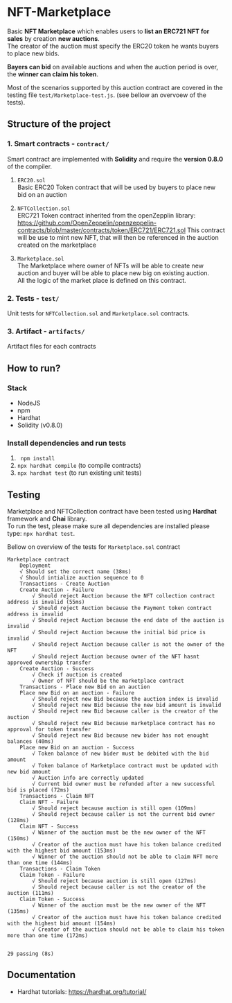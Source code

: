 # NFT-Marketplace

Basic **NFT Marketplace** which enables users to **list an ERC721 NFT for sales** by creation **new auctions**.   
The creator of the auction must specify the ERC20 token he wants buyers to place new bids. 

**Bayers can bid** on available auctions and when the auction period is over, the **winner can claim his token**. 

Most of the scenarios supported by this auction contract are covered in the testing file `test/Marketplace-test.js`. (see bellow an overvoew of the tests). 

## Structure of the project
### 1. Smart contracts - `contract/` 
Smart contract are implemented with **Solidity** and require the **version 0.8.0** of the compiler. 
1. `ERC20.sol`   
Basic ERC20 Token contract that will be used by buyers to place new bid on an auction

2. `NFTCollection.sol`  
ERC721 Token contract inherited from the openZepplin library: https://github.com/OpenZeppelin/openzeppelin-contracts/blob/master/contracts/token/ERC721/ERC721.sol
This contract will be use to mint new NFT, that will then be referenced in the auction created on the marketplace

3. `Marketplace.sol`  
The Marketplace where owner of NFTs will be able to create new auction and buyer will be able to place new big on existing auction.  
All the logic of the market place is defined on this contract. 

### 2. Tests - `test/`
Unit tests for `NFTCollection.sol` and `Marketplace.sol` contracts. 

### 3. Artifact - `artifacts/`
Artifact files for each contracts 

## How to run?
### Stack
* NodeJS 
* npm 
* Hardhat 
* Solidity (v0.8.0)

### Install dependencies and run tests
1. ` npm install`
2. `npx hardhat compile` (to compile contracts)
3. `npx hardhat test` (to run existing unit tests)
## Testing

Marketplace and NFTCollection contract have been tested using **Hardhat** framework and **Chai** library.   
To run the test, please make sure all dependencies are installed please type: `npx hardhat test`.

Bellow on overview of the tests for `Marketplace.sol` contract

```
Marketplace contract
    Deployment
    √ Should set the correct name (38ms)
    √ Should intialize auction sequence to 0
    Transactions - Create Auction
    Create Auction - Failure
        √ Should reject Auction because the NFT collection contract address is invalid (55ms)
        √ Should reject Auction because the Payment token contract address is invalid
        √ Should reject Auction because the end date of the auction is invalid
        √ Should reject Auction because the initial bid price is invalid
        √ Should reject Auction because caller is not the owner of the NFT
        √ Should reject Auction because owner of the NFT hasnt approved ownership transfer
    Create Auction - Success
        √ Check if auction is created
        √ Owner of NFT should be the marketplace contract 
    Transactions - Place new Bid on an auction
    Place new Bid on an auction - Failure
        √ Should reject new Bid because the auction index is invalid
        √ Should reject new Bid because the new bid amount is invalid
        √ Should reject new Bid because caller is the creator of the auction
        √ Should reject new Bid because marketplace contract has no approval for token transfer
        √ Should reject new Bid because new bider has not enought balances (40ms)
    Place new Bid on an auction - Success
        √ Token balance of new bider must be debited with the bid amount
        √ Token balance of Marketplace contract must be updated with new bid amount
        √ Auction info are correctly updated
        √ Current bid owner must be refunded after a new successful bid is placed (72ms)
    Transactions - Claim NFT
    Claim NFT - Failure
        √ Should reject because auction is still open (109ms)
        √ Should reject because caller is not the current bid owner (128ms)
    Claim NFT - Success
        √ Winner of the auction must be the new owner of the NFT (150ms)
        √ Creator of the auction must have his token balance credited with the highest bid amount (153ms)
        √ Winner of the auction should not be able to claim NFT more than one time (144ms)
    Transactions - Claim Token
    Claim Token - Failure
        √ Should reject because auction is still open (127ms)
        √ Should reject because caller is not the creator of the auction (111ms)
    Claim Token - Success
        √ Winner of the auction must be the new owner of the NFT (135ms)
        √ Creator of the auction must have his token balance credited with the highest bid amount (154ms)
        √ Creator of the auction should not be able to claim his token more than one time (172ms)


29 passing (8s)
```

## Documentation
* Hardhat tutorials: https://hardhat.org/tutorial/